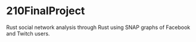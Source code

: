 # 210FinalProject
Rust social network analysis through Rust using SNAP graphs of Facebook and Twitch users. 
